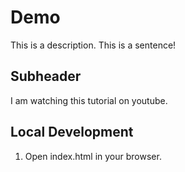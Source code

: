 # Demo

This is a description.
This is a sentence!

## Subheader

I am watching this tutorial on youtube.

## Local Development

1. Open index.html in your browser.
